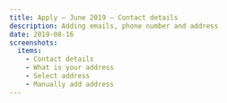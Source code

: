 ```yaml
---
title: Apply – June 2019 – Contact details
description: Adding emails, phone number and address
date: 2019-08-16
screenshots:
  items:
    - Contact details
    - What is your address
    - Select address
    - Manually add address
---
```

